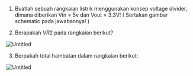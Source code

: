 1. Buatlah sebuah rangkaian listrik menggunakan konsep voltage divider, dimana diberikan Vin = 5v dan Vout = 3.3V! ( Sertakan gambar schematic pada jawabannya! )


2. Berapakah $VR2$ pada rangkaian berikut?

![Untitled](https://skilvul-prod-01.s3.ap-southeast-1.amazonaws.com/lesson/iot/IoT+Assignments+Assets/IoT+Hardware/voltage_divider.png)

3. Berpakah total hambatan dalam rangkaian berikut:

![Untitled](https://skilvul-prod-01.s3.ap-southeast-1.amazonaws.com/lesson/iot/IoT+Assignments+Assets/IoT+Hardware/r_total.png)


